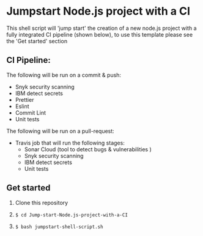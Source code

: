 # Jumpstart Node.js project with a CI

This shell script will 'jump start' the creation of a new node.js project with a fully integrated CI pipeline (shown below), to use this template please see the 'Get started' section

## CI Pipeline:

The following will be run on a commit & push:

- Snyk security scanning
- IBM detect secrets
- Prettier
- Eslint
- Commit Lint
- Unit tests

The following will be run on a pull-request:
- Travis job that will run the following stages:
   - Sonar Cloud (tool to detect bugs & vulnerabilities )
   - Snyk security scanning
   - IBM detect secrets
   - Unit tests

## Get started

1. Clone this repository
2. ```
   $ cd Jump-start-Node.js-project-with-a-CI
   ```

3. ```
   $ bash jumpstart-shell-script.sh
   ```
